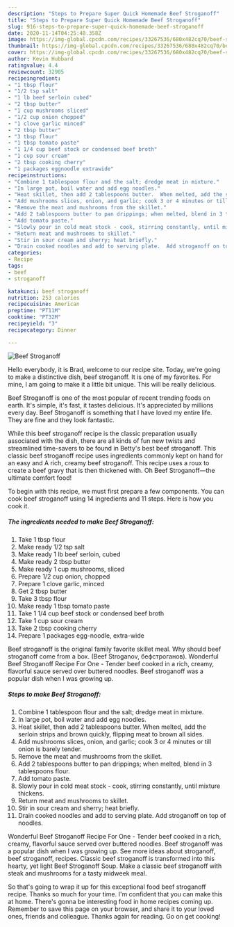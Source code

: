 ```yaml
---
description: "Steps to Prepare Super Quick Homemade Beef Stroganoff"
title: "Steps to Prepare Super Quick Homemade Beef Stroganoff"
slug: 916-steps-to-prepare-super-quick-homemade-beef-stroganoff
date: 2020-11-14T04:25:48.358Z
image: https://img-global.cpcdn.com/recipes/33267536/680x482cq70/beef-stroganoff-recipe-main-photo.jpg
thumbnail: https://img-global.cpcdn.com/recipes/33267536/680x482cq70/beef-stroganoff-recipe-main-photo.jpg
cover: https://img-global.cpcdn.com/recipes/33267536/680x482cq70/beef-stroganoff-recipe-main-photo.jpg
author: Kevin Hubbard
ratingvalue: 4.4
reviewcount: 32905
recipeingredient:
- "1 tbsp flour"
- "1/2 tsp salt"
- "1 lb beef serloin cubed"
- "2 tbsp butter"
- "1 cup mushrooms sliced"
- "1/2 cup onion chopped"
- "1 clove garlic minced"
- "2 tbsp butter"
- "3 tbsp flour"
- "1 tbsp tomato paste"
- "1 1/4 cup beef stock or condensed beef broth"
- "1 cup sour cream"
- "2 tbsp cooking cherry"
- "1 packages eggnoodle extrawide"
recipeinstructions:
- "Combine 1 tablespoon flour and the salt; dredge meat in mixture."
- "In large pot, boil water and add egg noodles."
- "Heat skillet, then add 2 tablespoons butter.  When melted, add the serloin strips and brown quickly, flipping meat to brown all sides."
- "Add mushrooms slices, onion, and garlic; cook 3 or 4 minutes or till onion is barely tender."
- "Remove the meat and mushrooms from the skillet."
- "Add 2 tablespoons butter to pan drippings; when melted, blend in 3 tablespoons flour."
- "Add tomato paste."
- "Slowly pour in cold meat stock - cook, stirring constantly, until mixture thickens."
- "Return meat and mushrooms to skillet."
- "Stir in sour cream and sherry; heat briefly."
- "Drain cooked noodles and add to serving plate.  Add stroganoff on top of noodles."
categories:
- Recipe
tags:
- beef
- stroganoff

katakunci: beef stroganoff 
nutrition: 253 calories
recipecuisine: American
preptime: "PT11M"
cooktime: "PT32M"
recipeyield: "3"
recipecategory: Dinner

---
```



![Beef Stroganoff](https://img-global.cpcdn.com/recipes/33267536/680x482cq70/beef-stroganoff-recipe-main-photo.jpg)

Hello everybody, it is Brad, welcome to our recipe site. Today, we're going to make a distinctive dish, beef stroganoff. It is one of my favorites. For mine, I am going to make it a little bit unique. This will be really delicious.

Beef Stroganoff is one of the most popular of recent trending foods on earth. It's simple, it's fast, it tastes delicious. It's appreciated by millions every day. Beef Stroganoff is something that I have loved my entire life. They are fine and they look fantastic.

While this beef stroganoff recipe is the classic preparation usually associated with the dish, there are all kinds of fun new twists and streamlined time-savers to be found in Betty&#39;s best beef stroganoff. This classic beef stroganoff recipe uses ingredients commonly kept on hand for an easy and A rich, creamy beef stroganoff. This recipe uses a roux to create a beef gravy that is then thickened with. Oh Beef Stroganoff—the ultimate comfort food!


To begin with this recipe, we must first prepare a few components. You can cook beef stroganoff using 14 ingredients and 11 steps. Here is how you cook it.

<!--inarticleads1-->

##### The ingredients needed to make Beef Stroganoff:

1. Take 1 tbsp flour
1. Make ready 1/2 tsp salt
1. Make ready 1 lb beef serloin, cubed
1. Make ready 2 tbsp butter
1. Make ready 1 cup mushrooms, sliced
1. Prepare 1/2 cup onion, chopped
1. Prepare 1 clove garlic, minced
1. Get 2 tbsp butter
1. Take 3 tbsp flour
1. Make ready 1 tbsp tomato paste
1. Take 1 1/4 cup beef stock or condensed beef broth
1. Take 1 cup sour cream
1. Take 2 tbsp cooking cherry
1. Prepare 1 packages egg-noodle, extra-wide


Beef stroganoff is the original family favorite skillet meal. Why should beef stroganoff come from a box. (Beef Stroganov, бефстроганов). Wonderful Beef Stroganoff Recipe For One - Tender beef cooked in a rich, creamy, flavorful sauce served over buttered noodles. Beef stroganoff was a popular dish when I was growing up. 

<!--inarticleads2-->

##### Steps to make Beef Stroganoff:

1. Combine 1 tablespoon flour and the salt; dredge meat in mixture.
1. In large pot, boil water and add egg noodles.
1. Heat skillet, then add 2 tablespoons butter.  When melted, add the serloin strips and brown quickly, flipping meat to brown all sides.
1. Add mushrooms slices, onion, and garlic; cook 3 or 4 minutes or till onion is barely tender.
1. Remove the meat and mushrooms from the skillet.
1. Add 2 tablespoons butter to pan drippings; when melted, blend in 3 tablespoons flour.
1. Add tomato paste.
1. Slowly pour in cold meat stock - cook, stirring constantly, until mixture thickens.
1. Return meat and mushrooms to skillet.
1. Stir in sour cream and sherry; heat briefly.
1. Drain cooked noodles and add to serving plate.  Add stroganoff on top of noodles.


Wonderful Beef Stroganoff Recipe For One - Tender beef cooked in a rich, creamy, flavorful sauce served over buttered noodles. Beef stroganoff was a popular dish when I was growing up. See more ideas about stroganoff, beef stroganoff, recipes. Classic beef stroganoff is transformed into this hearty, yet light Beef Stroganoff Soup. Make a classic beef stroganoff with steak and mushrooms for a tasty midweek meal. 

So that's going to wrap it up for this exceptional food beef stroganoff recipe. Thanks so much for your time. I'm confident that you can make this at home. There's gonna be interesting food in home recipes coming up. Remember to save this page on your browser, and share it to your loved ones, friends and colleague. Thanks again for reading. Go on get cooking!
